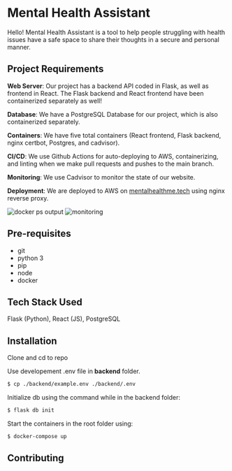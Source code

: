 # Mental Health Assistant

Hello! Mental Health Assistant is a tool to help people struggling with health issues have a safe space to share their thoughts in a secure and personal manner.

## Project Requirements

**Web Server**: Our project has a backend API coded in Flask, as well as frontend in React. The Flask backend and React frontend have been containerized separately as well!

**Database**: We have a PostgreSQL Database for our project, which is also containerized separately.

**Containers**: We have five total containers (React frontend, Flask backend, nginx certbot, Postgres, and cadvisor).

**CI/CD**: We use Github Actions for auto-deploying to AWS, containerizing, and linting when we make pull requests and pushes to the main branch.

**Monitoring**: We use Cadvisor to monitor the state of our website.

**Deployment**: We are deployed to AWS on [mentalhealthme.tech](https://mentalhealthme.tech/) using nginx reverse proxy.

![docker ps output]('https://github.com/1tracy/mental-health-assistant/blob/main/img/docker-ps-output.png')
![monitoring]('https://github.com/1tracy/mental-health-assistant/blob/main/img/cadvisor.png')

## Pre-requisites

- git
- python 3
- pip
- node
- docker

## Tech Stack Used

Flask (Python), React (JS), PostgreSQL

## Installation

Clone and cd to repo

Use developement .env file in **backend** folder.

```bash
$ cp ./backend/example.env ./backend/.env
```

Initialize db using the command while in the backend folder:

```bash
$ flask db init
```

Start the containers in the root folder using:

```bash
$ docker-compose up
```

## Contributing
